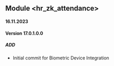 ## Module <hr_zk_attendance>

#### 16.11.2023
#### Version 17.0.1.0.0
##### ADD

- Initial commit for Biometric Device Integration
